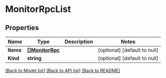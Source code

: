 # MonitorRpcList

## Properties
Name | Type | Description | Notes
------------ | ------------- | ------------- | -------------
**Items** | [**[]MonitorRpc**](monitor_rpc.md) |  | [optional] [default to null]
**Kind** | **string** |  | [optional] [default to null]

[[Back to Model list]](../README.md#documentation-for-models) [[Back to API list]](../README.md#documentation-for-api-endpoints) [[Back to README]](../README.md)


